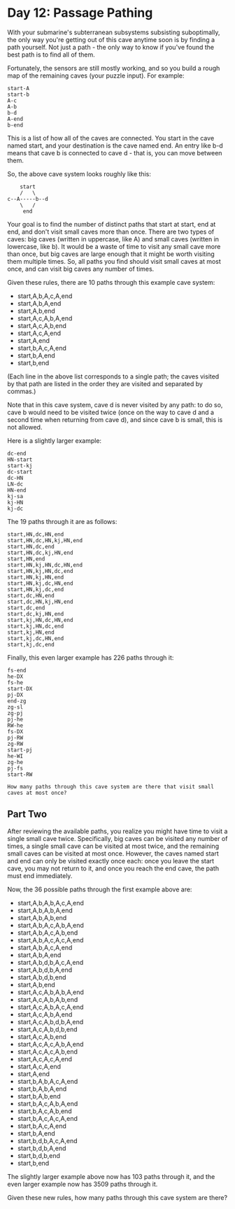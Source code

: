 # Day 12: Passage Pathing

With your submarine's subterranean subsystems subsisting suboptimally, the only
way you're getting out of this cave anytime soon is by finding a path yourself.
Not just a path - the only way to know if you've found the best path is to find
all of them.

Fortunately, the sensors are still mostly working, and so you build a rough map
of the remaining caves (your puzzle input). For example:

    start-A
    start-b
    A-c
    A-b
    b-d
    A-end
    b-end

This is a list of how all of the caves are connected. You start in the cave
named start, and your destination is the cave named end. An entry like b-d
means that cave b is connected to cave d - that is, you can move between them.

So, the above cave system looks roughly like this:

        start
        /   \
    c--A-----b--d
        \   /
         end

Your goal is to find the number of distinct paths that start at start, end at
end, and don't visit small caves more than once. There are two types of caves:
big caves (written in uppercase, like A) and small caves (written in lowercase,
like b). It would be a waste of time to visit any small cave more than once,
but big caves are large enough that it might be worth visiting them multiple
times. So, all paths you find should visit small caves at most once, and can
visit big caves any number of times.

Given these rules, there are 10 paths through this example cave system:

* start,A,b,A,c,A,end
* start,A,b,A,end
* start,A,b,end
* start,A,c,A,b,A,end
* start,A,c,A,b,end
* start,A,c,A,end
* start,A,end
* start,b,A,c,A,end
* start,b,A,end
* start,b,end

(Each line in the above list corresponds to a single path; the caves visited by
that path are listed in the order they are visited and separated by commas.)

Note that in this cave system, cave d is never visited by any path: to do so,
cave b would need to be visited twice (once on the way to cave d and a second
time when returning from cave d), and since cave b is small, this is not
allowed.

Here is a slightly larger example:

    dc-end
    HN-start
    start-kj
    dc-start
    dc-HN
    LN-dc
    HN-end
    kj-sa
    kj-HN
    kj-dc

The 19 paths through it are as follows:

    start,HN,dc,HN,end
    start,HN,dc,HN,kj,HN,end
    start,HN,dc,end
    start,HN,dc,kj,HN,end
    start,HN,end
    start,HN,kj,HN,dc,HN,end
    start,HN,kj,HN,dc,end
    start,HN,kj,HN,end
    start,HN,kj,dc,HN,end
    start,HN,kj,dc,end
    start,dc,HN,end
    start,dc,HN,kj,HN,end
    start,dc,end
    start,dc,kj,HN,end
    start,kj,HN,dc,HN,end
    start,kj,HN,dc,end
    start,kj,HN,end
    start,kj,dc,HN,end
    start,kj,dc,end

Finally, this even larger example has 226 paths through it:

    fs-end
    he-DX
    fs-he
    start-DX
    pj-DX
    end-zg
    zg-sl
    zg-pj
    pj-he
    RW-he
    fs-DX
    pj-RW
    zg-RW
    start-pj
    he-WI
    zg-he
    pj-fs
    start-RW

    How many paths through this cave system are there that visit small caves at most once?

## Part Two

After reviewing the available paths, you realize you might have time to visit a
single small cave twice. Specifically, big caves can be visited any number of
times, a single small cave can be visited at most twice, and the remaining
small caves can be visited at most once. However, the caves named start and end
can only be visited exactly once each: once you leave the start cave, you may
not return to it, and once you reach the end cave, the path must end
immediately.

Now, the 36 possible paths through the first example above are:

* start,A,b,A,b,A,c,A,end
* start,A,b,A,b,A,end
* start,A,b,A,b,end
* start,A,b,A,c,A,b,A,end
* start,A,b,A,c,A,b,end
* start,A,b,A,c,A,c,A,end
* start,A,b,A,c,A,end
* start,A,b,A,end
* start,A,b,d,b,A,c,A,end
* start,A,b,d,b,A,end
* start,A,b,d,b,end
* start,A,b,end
* start,A,c,A,b,A,b,A,end
* start,A,c,A,b,A,b,end
* start,A,c,A,b,A,c,A,end
* start,A,c,A,b,A,end
* start,A,c,A,b,d,b,A,end
* start,A,c,A,b,d,b,end
* start,A,c,A,b,end
* start,A,c,A,c,A,b,A,end
* start,A,c,A,c,A,b,end
* start,A,c,A,c,A,end
* start,A,c,A,end
* start,A,end
* start,b,A,b,A,c,A,end
* start,b,A,b,A,end
* start,b,A,b,end
* start,b,A,c,A,b,A,end
* start,b,A,c,A,b,end
* start,b,A,c,A,c,A,end
* start,b,A,c,A,end
* start,b,A,end
* start,b,d,b,A,c,A,end
* start,b,d,b,A,end
* start,b,d,b,end
* start,b,end

The slightly larger example above now has 103 paths through it, and the even
larger example now has 3509 paths through it.

Given these new rules, how many paths through this cave system are there?
